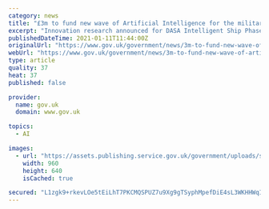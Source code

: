 ```yaml
---
category: news
title: "£3m to fund new wave of Artificial Intelligence for the military"
excerpt: "Innovation research announced for DASA Intelligent Ship Phase 2 competition The second phase of funded proposals has been announced for the Defence and Security Accelerator (DASA) Intelligent Ship competition to revolutionise military decision-making,"
publishedDateTime: 2021-01-11T11:44:00Z
originalUrl: "https://www.gov.uk/government/news/3m-to-fund-new-wave-of-artificial-intelligence-for-the-military"
webUrl: "https://www.gov.uk/government/news/3m-to-fund-new-wave-of-artificial-intelligence-for-the-military"
type: article
quality: 37
heat: 37
published: false

provider:
  name: gov.uk
  domain: www.gov.uk

topics:
  - AI

images:
  - url: "https://assets.publishing.service.gov.uk/government/uploads/system/uploads/image_data/file/112075/s960_Intelligent_Ships960x640.jpg"
    width: 960
    height: 640
    isCached: true

secured: "L1zgk9+rkevLOe5tEiLhT7PKCMQSPUZ7u9Xg9gTSyphMpefDiE4sL3WKHHWqINyPCRd0/YoLpyXFoPHLUde13BMyoUTk22yBXQ4FketGrD3ixGE38pMuS0jAVMkwOyFUoipMBH8ba3uMGgMAVBlvxNX1vncMXYaUyEPLV4m7NOB0LyT3W8UpmJdso2KzfvW/PiY8+iNXLHNsfxrNXqrMX0u3WW1vlNZgM5sMaVbhw7PgtzjRBD7KmKbdtyvetY9r6k3aF9Yaj5aBiWCjvLv+8oC0OXzO4wZsURQhnVnWXhljdk1m8AeDX34v0i1NAKlgaCZh7Rr8rYk+OF/rfxRvWgRNCj9K6dY7B5TNx0QImsY=;c4W5zKu/8J0DVoVlYySuGg=="
---
```


